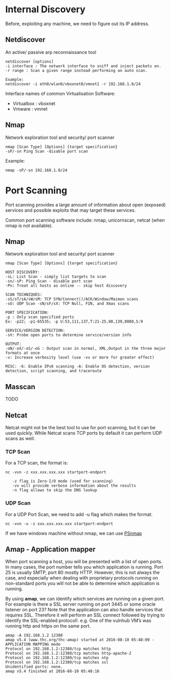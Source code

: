 <!-- TITLE: 02 - Internal Discovery -->
<!-- SUBTITLE: A quick summary of Discovery -->

# Internal Discovery

Before, exploiting any machine, we need to figure out its IP address.

## Netdiscover

An active/ passive arp reconnaissance tool

    netdiscover [options]
    -i interface : The network interface to sniff and inject packets on.
    -r range : Scan a given range instead performing an auto scan.

    Example:
    netdiscover -i eth0/wlan0/vboxnet0/vmnet1 -r 192.168.1.0/24

Interface names of common Virtualisation Software:

-   Virtualbox : vboxnet
-   Vmware : vmnet

## Nmap

Network exploration tool and security/ port scanner

    nmap [Scan Type] [Options] {target specification}
    -sP/-sn Ping Scan -disable port scan

Example:

    nmap -sP/-sn 192.168.1.0/24


# Port Scanning

Port scanning provides a large amount of information about open (exposed) services and possible exploits that may target these services.

Common port scanning software include: nmap, unicornscan, netcat (when nmap is not available).

## Nmap

Network exploration tool and security/ port scanner

    nmap [Scan Type] [Options] {target specification}

    HOST DISCOVERY:
    -sL: List Scan - simply list targets to scan
    -sn/-sP: Ping Scan - disable port scan
    -Pn: Treat all hosts as online -- skip host discovery

    SCAN TECHNIQUES:
    -sS/sT/sA/sW/sM: TCP SYN/Connect()/ACK/Window/Maimon scans
    -sU: UDP Scan -sN/sF/sX: TCP Null, FIN, and Xmas scans

    PORT SPECIFICATION:
    -p : Only scan specified ports
    Ex: -p22; -p1-65535; -p U:53,111,137,T:21-25,80,139,8080,S:9

    SERVICE/VERSION DETECTION:
    -sV: Probe open ports to determine service/version info

    OUTPUT:
    -oN/-oX/-oS/-oG : Output scan in normal, XML,Output in the three major formats at once
    -v: Increase verbosity level (use -vv or more for greater effect)

    MISC: -6: Enable IPv6 scanning -A: Enable OS detection, version detection, script scanning, and traceroute

## Masscan

TODO

## Netcat

Netcat might not be the best tool to use for port scanning, but it can be used quickly. While Netcat scans TCP ports by default it can perform UDP scans as well.

### TCP Scan

For a TCP scan, the format is:

    nc -vvn -z xxx.xxx.xxx.xxx startport-endport

       -z flag is Zero-I/O mode (used for scanning)
       -vv will provide verbose information about the results
       -n flag allows to skip the DNS lookup

### UDP Scan

For a UDP Port Scan, we need to add -u flag which makes the format:

    nc -vvn -u -z xxx.xxx.xxx.xxx startport-endport

If we have windows machine without nmap, we can use <a href="https://www.powershellgallery.com/packages/PSnmap/" class="reference external">PSnmap</a>

## Amap - Application mapper

When port scanning a host, you will be presented with a list of open ports. In many cases, the port number tells you which application is running. Port 25 is usually SMTP, port 80 mostly HTTP. However, this is not always the case, and especially when dealing with proprietary protocols running on non-standard ports you will not be able to determine which application is running.

By using **amap**, we can identify which services are running on a given port. For example is there a SSL server running on port 3445 or some oracle listener on port 23? Note that the application can also handle services that requires SSL. Therefore it will perform an SSL connect followed by trying to identify the SSL-enabled protocol!. e.g. One of the vulnhub VM’s was running http and https on the same port.

    amap -A 192.168.1.2 12380
    amap v5.4 (www.thc.org/thc-amap) started at 2016-08-10 05:48:09 - APPLICATION MAPPING mode
    Protocol on 192.168.1.2:12380/tcp matches http
    Protocol on 192.168.1.2:12380/tcp matches http-apache-2
    Protocol on 192.168.1.2:12380/tcp matches ntp
    Protocol on 192.168.1.2:12380/tcp matches ssl
    Unidentified ports: none.
    amap v5.4 finished at 2016-08-10 05:48:16
